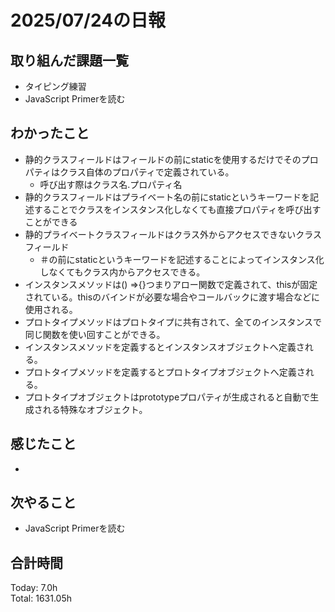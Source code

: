 # 2025/07/24の日報
## 取り組んだ課題一覧
* タイピング練習
* JavaScript Primerを読む
## わかったこと 
* 静的クラスフィールドはフィールドの前にstaticを使用するだけでそのプロパティはクラス自体のプロパティで定義されている。
  * 呼び出す際はクラス名.プロパティ名
* 静的クラスフィールドはプライベート名の前にstaticというキーワードを記述することでクラスをインスタンス化しなくても直接プロパティを呼び出すことができる
* 静的プライベートクラスフィールドはクラス外からアクセスできないクラスフィールド
  * ＃の前にstaticというキーワードを記述することによってインスタンス化しなくてもクラス内からアクセスできる。
*  インスタンスメソッドは() =>{}つまりアロー関数で定義されて、thisが固定されている。thisのバインドが必要な場合やコールバックに渡す場合などに使用される。
*  プロトタイプメソッドはプロトタイプに共有されて、全てのインスタンスで同じ関数を使い回すことができる。
*  インスタンスメソッドを定義するとインスタンスオブジェクトへ定義される。
*  プロトタイプメソッドを定義するとプロトタイプオブジェクトへ定義される。
  * プロトタイプオブジェクトはprototypeプロパティが生成されると自動で生成される特殊なオブジェクト。    　     
## 感じたこと
* 
## 次やること
* JavaScript Primerを読む
##  合計時間 
Today: 7.0h<br>
Total: 1631.05h
